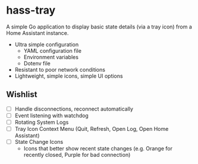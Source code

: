 # hass-tray

A simple Go application to display basic state details (via a tray icon) from a Home Assistant instance.

- Ultra simple configuration
  - YAML configuration file
  - Environment variables
  - Dotenv file
- Resistant to poor network conditions
- Lightweight, simple icons, simple UI options

## Wishlist

- [ ] Handle disconnections, reconnect automatically
- [ ] Event listening with watchdog
- [ ] Rotating System Logs
- [ ] Tray Icon Context Menu (Quit, Refresh, Open Log, Open Home Assistant)
- [ ] State Change Icons
  - Icons that better show recent state changes (e.g. Orange for recently closed, Purple for bad connection)